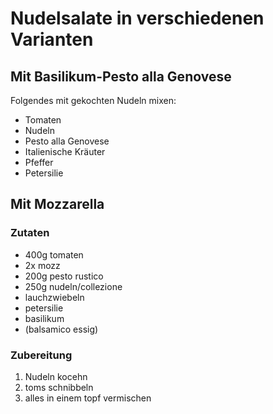 # Nudelsalate in verschiedenen Varianten

## Mit Basilikum-Pesto alla Genovese

Folgendes mit gekochten Nudeln mixen: 

- Tomaten
- Nudeln
- Pesto alla Genovese
- Italienische Kräuter
- Pfeffer
- Petersilie

## Mit Mozzarella

### Zutaten
- 400g tomaten
- 2x mozz
- 200g pesto rustico
- 250g nudeln/collezione
- lauchzwiebeln
- petersilie
- basilikum
- (balsamico essig)

### Zubereitung

1. Nudeln kocehn
2. toms schnibbeln
3. alles in einem topf vermischen
